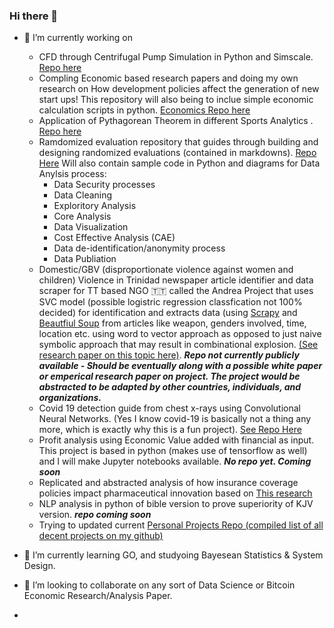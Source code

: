 ### Hi there 👋
- 🔭 I’m currently working on 
  - CFD through Centrifugal Pump Simulation in Python and Simscale. [Repo here](https://github.com/mcrd25/CFD-cpump)
  - Compling Economic based research papers and doing my own research on How development policies affect the generation of new start ups! This repository will also being to inclue simple economic calculation scripts in python. [Economics Repo here]()
  - Application of Pythagorean Theorem in different Sports Analytics . [Repo here]()
  - Ramdomized evaluation repository that guides through building and designing randomized evaluations (contained in markdowns). [Repo Here]()
    Will also contain sample code in Python and diagrams for Data Anylsis process:
    - Data Security processes
    - Data Cleaning
    - Exploritory Analysis
    - Core Analysis
    - Data Visualization
    - Cost Effective Analysis (CAE)
    - Data de-identification/anonymity process
    - Data Publiation
  - Domestic/GBV (disproportionate violence against women and children)  Violence in Trinidad newspaper article identifier and data scraper for TT based NGO 🇹🇹 called the Andrea Project that uses SVC model (possible logistric regression classfication not 100% decided) for identification and extracts data (using [Scrapy](https://scrapy.org/) and [Beautfiul Soup](https://beautiful-soup-4.readthedocs.io/en/latest/) from articles like weapon, genders involved, time, location etc. using word to vector approach as opposed to just naive symbolic approach that may result in combinational explosion. [(See research paper on this topic here)](https://www.researchgate.net/publication/234131319_Efficient_Estimation_of_Word_Representations_in_Vector_Space). ***Repo not currently publicly available - Should be eventually along with a possible white paper or emperical research paper on project. The project would be abstracted to be adapted by other countries, individuals, and organizations.***
  - Covid 19 detection guide from chest x-rays using Convolutional Neural Networks. (Yes I know covid-19 is basically not a thing any more, which is exactly why this is a fun project). [See Repo Here]()
  -  Profit analysis using Economic Value added with financial as input. This project is based in python (makes use of tensorflow as well) and I will make Jupyter notebooks available. ***No repo yet. Coming soon***
  -  Replicated and abstracted analysis of how insurance coverage policies impact pharmaceutical innovation based on [This research](https://www.aeaweb.org/articles?id=10.1257/aeri.20210063&&from=f)
  -  NLP analysis in python of bible version to prove superiority of KJV version. ***repo coming soon***
  -  Trying to updated current [Personal Projects Repo (compiled list of all decent projects on my github)](https://github.com/mcrd25/Personal-Projects)


- 🌱 I’m currently learning GO, and studyoing Bayesean Statistics & System Design.
 
- 👯 I’m looking to collaborate on any sort of Data Science or Bitcoin Economic Research/Analysis Paper.
- 

<!--
**mcrd25/mcrd25** is a ✨ _special_ ✨ repository because its `README.md` (this file) appears on your GitHub profile.

Here are some ideas to get you started:

- 🔭 I’m currently working on ...
- 🌱 I’m currently learning ...
- 👯 I’m looking to collaborate on ...
- 🤔 I’m looking for help with ...
- 💬 Ask me about ...
- 📫 How to reach me: ...
- 😄 Pronouns: ...
- ⚡ Fun fact: ...
-->
